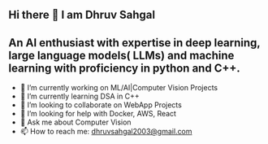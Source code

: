 ## Hi there 👋 I am Dhruv Sahgal
## An AI enthusiast with expertise in deep learning, large language models( LLMs) and machine learning with proficiency in python and C++.


- 🔭 I’m currently working on ML/AI|Computer Vision Projects
- 🌱 I’m currently learning DSA in C++
- 👯 I’m looking to collaborate on WebApp Projects
- 🤔 I’m looking for help with Docker, AWS, React
- 💬 Ask me about Computer Vision
- 📫 How to reach me: dhruvsahgal2003@gmail.com

